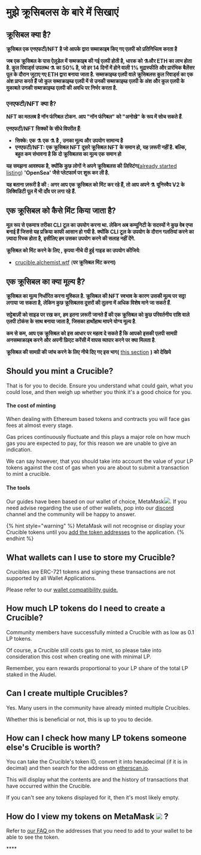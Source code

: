 # मुझे क्रूसिबलस के बारे में सिखाएं

## **क्रूसिबल क्या है?**

**क्रूसिबल एक एनएफटी/NFT है जो आपके द्वारा सब्सक्राइब किए गए एलपी को प्रतिनिधित्व करता है**

**जब एक क्रूसिबल के पास ऐलूडेल में सब्स्क्राइब की गई एलपी होती है, धारक को ⚗️और ETH का लाभ होता है. कुल रिवार्ड्स उपलब्ध  ⚗️ का 50% है, जो हर 14 दिनों में होने वाली 1% मुद्रास्फीति और प्रारंभिक बैलेंसर पूल के दौरान जुटाए गए ETH द्वारा बनाया जाता है. सब्सक्राइब्ड एलपी वाले क्रूसिबलस कुल रिवार्ड्स का एक अंश प्राप्त करते हैं जो कुल सब्सक्राइब्ड एलपी में से उनकी सब्सक्राइब्ड एलपी के अंश और कुल एलपी के मुकाबले उनकी सब्सक्राइब्ड एलपी की अवधि पर निर्भर करता है.**

### **एनएफटी/NFT क्या है?**

**NFT का मतलब है नॉन फंगिबल टोकन. आप "नॉन फंगिबल" को "अनोखे" के रूप में सोच सकते हैं**.

**एनएफटी/NFT सिक्कों के सीधे विपरीत हैं**:

* **सिक्के: एक ⚗️ एक ⚗️ है , उनका मूल्य और उपयोग सामान्य है**
* **‌एनएफटी/NFT: एक क्रूसिबल NFT दूसरे क्रूसिबल NFT के समान हो, यह ज़रूरी नहीं है. बल्कि, बहुत कम संभावना है कि दो क्रूसिबलस का मूल्य एक समान हो**

**यह समझना आवश्यक है, क्योंकि कुछ लोगों ने अपने क्रूसिबलस की** **लिस्टिंग\(**[already started listing](https://opensea.io/assets/0x54e0395cfb4f39bef66dbcd5bd93cca4e9273d56/620479970925497750675476517677400441094103376596)\)  **'OpenSea' जैसे प्लेटफार्म पर शुरू कर ली है.** 

**यह बताना ज़रूरी है की : अगर आप एक क्रूसिबल को मिंट कर रहे हैं, तो आप अपने ⚗️ यूनिस्वैप V2 के लिक्विडिटी पूल में भी दाँव पर लगा रहे हैं.**

## **एक क्रूसिबल को कैसे मिंट किया जाता है?**

**मूल रूप से एकमात्र तरीका CLI टूल का उपयोग करना था.  लेकिन अब कम्युनिटी के सदस्यों ने कुछ वेब एप्स बनाई हैं जिससे यह प्रक्रिया काफी आसान हो गयी है. क्योंकि CLI टूल के उपयोग के दौरान गलतियां करने का ज़्यादा रिस्क होता है, इसीलिए हम उसका उपयोग करने की सलाह नहीं देंगे.**

**क्रूसिबल को मिंट करने के लिए , कृपया नीचे दी हुई गाइड का उपयोग कीजिये**:

* [crucible.alchemist.wtf](guides-crucible.alchemist.wtf/) \(**पर क्रूसिबल मिंट करना\)**

## **एक क्रूसिबल का क्या मूल्य है?**  

**क्रूसिबल का मूल्य निर्धारित करना मुश्किल है. क्रूसिबल की NFT स्वभाव के कारण उसकी मूल्य पर सट्टा लगाया जा सकता है, लेकिन कुछ क्रूसिबलस दूसरों की तुलना में अधिक विशेष माने जा सकते हैं**.

**सट्टेबाज़ी को साइड पर रख कर, हम इतना ज़रूरी जानते हैं की एक क्रूसिबल को कुछ परिवर्तनीय राशि वाले एलपी टोकंस के साथ बनाया जाता है, जिसका हाथोंहाथ मापने योग्य मूल्य है**. 

**कम से कम, आप एक क्रूसिबल को इस आधार पर महत्व दे सकते हैं कि आपको इसकी एलपी सामग्री अनसब्सक्राइब करने और अपनी फ़िएट करेंसी में वापस व्यापार करने पर क्या मिलता है**.

**क्रूसिबल की सामग्री की जांच करने के लिए नीचे दिए गए इस भाग\(** [this section](teach-me-about-crucibles.md#how-can-i-check-how-many-lp-tokens-someone-elses-crucible-is-worth) **\) को देखिये**  


## Should you mint a Crucible?

That is for you to decide. Ensure you understand what could gain, what you could lose, and then weigh up whether you think it's a good choice for you.

#### The cost of minting

When dealing with Ethereum based tokens and contracts you will face gas fees at almost every stage. 

Gas prices continuously fluctuate and this plays a major role on how much gas you are expected to pay, for this reason we are unable to give an indication.

We can say however, that you should take into account the value of your LP tokens against the cost of gas when you are about to submit a transaction to mint a crucible.

#### The tools

Our guides have been based on our wallet of choice, MetaMask![](../.gitbook/assets/metamask-fox.svg). If you need advise regarding the use of other wallets, pop into our [discord](http://discord.alchemist.wtf) channel and the community will be happy to answer.

{% hint style="warning" %}
MetaMask will not recognise or display your Crucible tokens until you [add the token addresses](faq.md#why-cant-i-see-my-mist-in-my-wallet) to the application. 
{% endhint %}

## What wallets can I use to store my Crucible?

Crucibles are ERC-721 tokens and signing these transactions are not supported by all Wallet Applications. 

Please refer to our [wallet compatibility guide.](wallet-compatibility.md)

## How much LP tokens do I need to create a Crucible?

Community members have successfully minted a Crucible with as low as 0.1 LP tokens.

Of course, a Crucible still costs gas to mint, so please take into consideration this cost when creating one with minimal LP.

Remember, you earn rewards proportional to your LP share of the total LP staked in the Aludel.

## Can I create multiple Crucibles?

Yes. Many users in the community have already minted multiple Crucibles.

Whether this is beneficial or not, this is up to you to decide.

## How can I check how many LP tokens someone else's Crucible is worth?

You can take the Crucible's token ID, convert it into hexadecimal \(if it is in decimal\) and then search for the address on [etherscan.io](https://etherscan.io).

This will display what the contents are and the history of transactions that have occurred within the Crucible.

If you can't see any tokens displayed for it, then it's most likely empty.

## How do I view my tokens on MetaMask ![](../.gitbook/assets/metamask-fox.svg) ?

Refer to [our FAQ ](faq.md#why-cant-i-see-my-mist-in-my-wallet)on the addresses that you need to add to your wallet to be able to see the token.

\*\*\*\*

